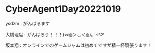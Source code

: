 # CyberAgent1Day20221019



ysdzm : がんばるます

大橋理駆 : がんばろう！！！(⋈◍＞◡＜◍)。✧♡  

坂本翔 : オンラインでのゲームジャムは初めてですが精一杯頑張ります！
